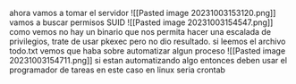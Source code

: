 ahora vamos a tomar el servidor 
![[Pasted image 20231003153120.png]]
vamos a buscar permisos SUID
![[Pasted image 20231003154547.png]]
como vemos no hay un binario que nos permita hacer una escalada de privilegios, trate de usar pkexec pero no dio resultado.
si leemos el archivo todo.txt vemos que haba sobre automatizar algun proceso 
![[Pasted image 20231003154711.png]]
si estan automatizando algo entonces deben usar el programador de tareas en este caso en linux seria crontab 



